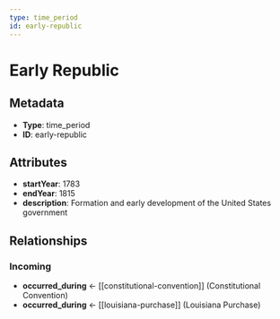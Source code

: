 ```yaml
---
type: time_period
id: early-republic
---
```


# Early Republic

## Metadata

- **Type**: time_period
- **ID**: early-republic

## Attributes

- **startYear**: 1783
- **endYear**: 1815
- **description**: Formation and early development of the United States government

## Relationships

### Incoming

- **occurred_during** ← [[constitutional-convention]] (Constitutional Convention)
- **occurred_during** ← [[louisiana-purchase]] (Louisiana Purchase)


